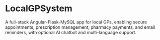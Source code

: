 # LocalGPSystem
A full-stack Angular-Flask-MySQL app for local GPs, enabling secure appointments, prescription management, pharmacy payments, and email reminders, with optional AI chatbot and multi-language support.
